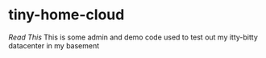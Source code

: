 # tiny-home-cloud
*Read This*
This is some admin and demo code used to test out my itty-bitty datacenter in my basement

